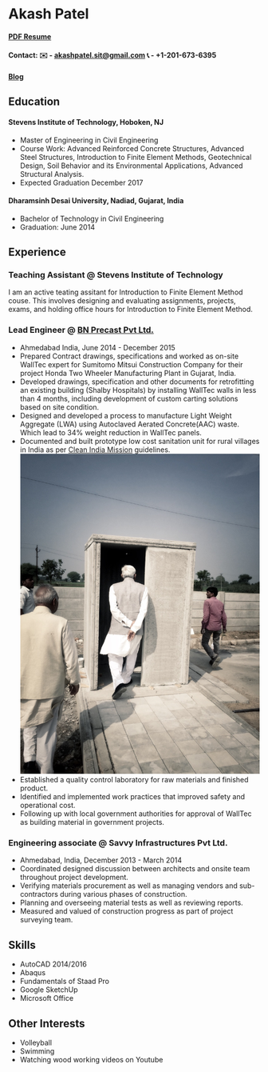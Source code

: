 # Akash Patel

#### [PDF Resume](./downloads/akash_patel_4_2017.pdf)
#### Contact:  ✉️ - akashpatel.sit@gmail.com 📞 - +1-201-673-6395

#### [Blog](/blog)

## Education
#### Stevens Institute of Technology, Hoboken, NJ
  - Master of Engineering in Civil Engineering
  - Course Work: Advanced Reinforced Concrete Structures, Advanced Steel Structures,
Introduction to Finite Element Methods, Geotechnical Design, Soil Behavior and its
Environmental Applications, Advanced Structural Analysis.
- Expected Graduation December 2017

#### Dharamsinh Desai University, Nadiad, Gujarat, India
  - Bachelor of Technology in Civil Engineering
  - Graduation: June 2014


## Experience

### Teaching Assistant @ Stevens Institute of Technology
I am an active teating assitant for Introduction to Finite Element Method couse. This involves designing and evaluating assignments, projects, exams, and holding office hours for
Introduction to Finite Element Method.

### Lead Engineer @ [BN Precast Pvt Ltd.](http://www.bnprecast.com/)
  - Ahmedabad India, June 2014 - December 2015
  - Prepared Contract drawings, specifications and worked as on-site WallTec expert for
  Sumitomo Mitsui Construction Company for their project Honda Two Wheeler
  Manufacturing Plant in Gujarat, India.
  - Developed drawings, specification and other documents for retrofitting an existing
  building (Shalby Hospitals) by installing WallTec walls in less than 4 months,
  including development of custom carting solutions based on site condition.
  - Designed and developed a process to manufacture Light Weight Aggregate (LWA)
  using Autoclaved Aerated Concrete(AAC) waste. Which lead to 34% weight
  reduction in WallTec panels.
  - Documented and built prototype low cost sanitation unit for rural villages in India as
  per [Clean India Mission](http://www.pmindia.gov.in/en/government_tr_rec/swachh-bharat-abhiyan-2/) guidelines.![Toilet prototype development](assets/siteimgs/toilet_prototype.jpg "Prototyping the low cost toilets")
  - Established a quality control laboratory for raw materials and finished product.
  - Identified and implemented work practices that improved safety and operational cost.
  - Following up with local government authorities for approval of WallTec as building
  material in government projects.

### Engineering associate @ Savvy Infrastructures Pvt Ltd.
  - Ahmedabad, India, December 2013 - March 2014
  - Coordinated designed discussion between architects and onsite team throughout project development.
  - Verifying materials procurement as well as managing vendors and sub-contractors during various phases of construction.
  - Planning and overseeing material tests as well as reviewing reports.
  - Measured and valued of construction progress as part of project surveying team.

## Skills
  - AutoCAD 2014/2016
  - Abaqus
  - Fundamentals of Staad Pro
  - Google SketchUp
  - Microsoft Office

## Other Interests
  * Volleyball
  * Swimming
  * Watching wood working videos on Youtube
